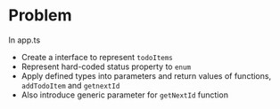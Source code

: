 # Problem

In app.ts

- Create a interface to represent `todoItems`
- Represent hard-coded status property to `enum`
- Apply defined types into parameters and return values of functions, `addTodoItem` and `getnextId`
- Also introduce generic parameter for `getNextId` function

